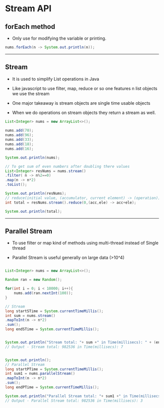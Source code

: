 

# Stream API


## forEach method

- Only use for modifying the variable or printing.


```java
nums.forEach(n -> System.out.println(n));
```
________________



## Stream

-  It is used to simplify List operations in Java

- Like javascript to use filter, map, reduce or so one features n list objects we use the stream

- One major takeaway is stream objects are single time usable objects

- When we do operations on stream objects they return a stream as well.


```java
List<Integer> nums = new ArrayList<>();
        
nums.add(70);
nums.add(96);
nums.add(33);
nums.add(18);
nums.add(16);

System.out.println(nums);

// To get sum of even numbers after doubling there values 
List<Integer> resNums = nums.stream()
.filter( n -> n%2==0)
.map(n -> n*2)
.toList();

System.out.println(resNums);
// reduce(initial value, (accumulator, current element) -> (operation));
int total = resNums.stream().reduce(0,(acc,ele) -> acc+ele);

System.out.println(total);

```

_________________

## Parallel Stream

- To use filter or map kind of methods using multi-thread instead of Single thread

- Parallel Stream is useful generally on large data (>10^4)


```java

List<Integer> nums = new ArrayList<>();

Random ran = new Random();

for(int i = 0; i < 10000; i++){
    nums.add(ran.nextInt(100));
}

// Stream
long startSTime = System.currentTimeMillis();
int sum = nums.stream()
.mapToInt(n -> n*2)
.sum();
long endSTime = System.currentTimeMillis();


System.out.println("Stream total: "+ sum +" in Time(millisecs): " + (endSTime-startSTime));
// Output - Stream total: 982536 in Time(millisecs): 7


System.out.println();
// Parallel Stream
long startPTime = System.currentTimeMillis();
int sum1 = nums.parallelStream()
.mapToInt(n -> n*2)
.sum();
long endPTime = System.currentTimeMillis();

System.out.println("Parallel Stream total: "+ sum1 +" in Time(millisecs): " + (endPTime-startPTime));
// Output - Parallel Stream total: 982536 in Time(millisecs): 3

```



